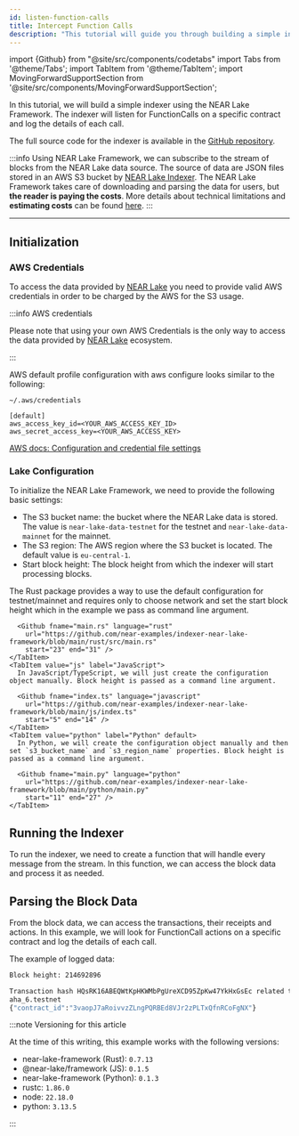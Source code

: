 ```yaml
---
id: listen-function-calls
title: Intercept Function Calls
description: "This tutorial will guide you through building a simple indexer using the NEAR Lake Framework. The indexer will listen for FunctionCalls on a specific contract and log the details of each call."
---
```


import {Github} from "@site/src/components/codetabs"
import Tabs from '@theme/Tabs';
import TabItem from '@theme/TabItem';
import MovingForwardSupportSection from '@site/src/components/MovingForwardSupportSection';

In this tutorial, we will build a simple indexer using the NEAR Lake Framework. The indexer will listen for FunctionCalls on a specific contract and log the details of each call.

The full source code for the indexer is available in the [GitHub repository](https://github.com/near-examples/indexer-near-lake-framework?tab=readme-ov-file).

:::info
Using NEAR Lake Framework, we can subscribe to the stream of blocks from the NEAR Lake data source. The source of data are JSON files stored in an AWS S3 bucket by [NEAR Lake Indexer](https://github.com/aurora-is-near/near-lake-indexer). The NEAR Lake Framework takes care of downloading and parsing the data for users, but **the reader is paying the costs**. More details about technical limitations and **estimating costs** can be found [here](../near-lake-framework.md#comparison-with-near-indexer-framework).
:::

---

## Initialization

### AWS Credentials

To access the data provided by [NEAR Lake](../lake-framework/near-lake) you need to provide valid AWS credentials in order to be charged by the AWS for the S3 usage.

:::info AWS credentials

Please note that using your own AWS Credentials is the only way to access the data provided by [NEAR Lake](../lake-framework/near-lake) ecosystem.

:::


AWS default profile configuration with aws configure looks similar to the following:

```
~/.aws/credentials
```

```
[default]
aws_access_key_id=<YOUR_AWS_ACCESS_KEY_ID>
aws_secret_access_key=<YOUR_AWS_ACCESS_KEY>
```

[AWS docs: Configuration and credential file settings](https://docs.aws.amazon.com/cli/latest/userguide/cli-configure-files.html)

### Lake Configuration

To initialize the NEAR Lake Framework, we need to provide the following basic settings:

- The S3 bucket name: the bucket where the NEAR Lake data is stored. The value is `near-lake-data-testnet` for the testnet and `near-lake-data-mainnet` for the mainnet.
- The S3 region: The AWS region where the S3 bucket is located. The default value is `eu-central-1`.
- Start block height: The block height from which the indexer will start processing blocks.


<Tabs groupId="code-tabs">
    <TabItem value="rust" label="Rust" default>
      The Rust package provides a way to use the default configuration for testnet/mainnet and requires only to choose network and set the start block height which in the example we pass as command line argument. 

      <Github fname="main.rs" language="rust"
        url="https://github.com/near-examples/indexer-near-lake-framework/blob/main/rust/src/main.rs"
        start="23" end="31" />
    </TabItem>
    <TabItem value="js" label="JavaScript">
      In JavaScript/TypeScript, we will just create the configuration object manually. Block height is passed as a command line argument.

      <Github fname="index.ts" language="javascript"
        url="https://github.com/near-examples/indexer-near-lake-framework/blob/main/js/index.ts"
        start="5" end="14" />
    </TabItem>
    <TabItem value="python" label="Python" default>
      In Python, we will create the configuration object manually and then set `s3_bucket_name` and `s3_region_name` properties. Block height is passed as a command line argument. 

      <Github fname="main.py" language="python"
        url="https://github.com/near-examples/indexer-near-lake-framework/blob/main/python/main.py"
        start="11" end="27" />
    </TabItem>
</Tabs>

## Running the Indexer

To run the indexer, we need to create a function that will handle every message from the stream. In this function, we can access the block data and process it as needed.

<Tabs groupId="code-tabs">
    <TabItem value="rust" label="Rust" default>
      <Github fname="main.rs" language="rust"
        url="https://github.com/near-examples/indexer-near-lake-framework/blob/main/rust/src/main.rs"
        start="51" end="70" />
    </TabItem>
    <TabItem value="js" label="JavaScript">
      <Github fname="index.ts" language="javascript"
        url="https://github.com/near-examples/indexer-near-lake-framework/blob/main/js/index.ts"
        start="98" end="101" />
    </TabItem>
    <TabItem value="python" label="Python">
      <Github fname="main.py" language="python"
        url="https://github.com/near-examples/indexer-near-lake-framework/blob/main/python/main.py"
        start="39" end="47" />
    </TabItem>
</Tabs>

## Parsing the Block Data

From the block data, we can access the transactions, their receipts and actions. In this example, we will look for FunctionCall actions on a specific contract and log the details of each call.

<Tabs groupId="code-tabs">
    <TabItem value="rust" label="Rust" default>
      <Github fname="main.rs" language="rust"
        url="https://github.com/near-examples/indexer-near-lake-framework/blob/main/rust/src/main.rs"
        start="72" end="156" />
    </TabItem>
    <TabItem value="js" label="JavaScript">
      <Github fname="index.ts" language="javascript"
        url="https://github.com/near-examples/indexer-near-lake-framework/blob/main/js/index.ts"
        start="24" end="89" />
    </TabItem>
    <TabItem value="python" label="Python">
      <Github fname="main.py" language="python"
        url="https://github.com/near-examples/indexer-near-lake-framework/blob/main/python/main.py"
        start="50" end="96" />
    </TabItem>
</Tabs>

The example of logged data:
```bash
Block height: 214692896

Transaction hash HQsRK16ABEQWtKpHKWMbPgUreXCD95ZpKw47YkHxGsEc related to 6QpDUkd5n2xJ6mTjkdzXDbvMFo5mEzANS1t4Hfr76SAY executed with status "SuccessValue"
aha_6.testnet
{"contract_id":"3vaopJ7aRoivvzZLngPQRBEd8VJr2zPLTxQfnRCoFgNX"}
```

<MovingForwardSupportSection />

:::note Versioning for this article

At the time of this writing, this example works with the following versions:

- near-lake-framework (Rust): `0.7.13`
- @near-lake/framework (JS): `0.1.5`
- near-lake-framework (Python): `0.1.3`
- rustc: `1.86.0`
- node: `22.18.0`
- python: `3.13.5`

:::